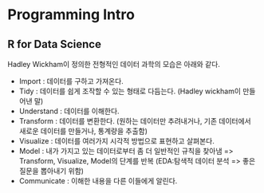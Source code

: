 # Programming Intro
## R for Data Science
 Hadley Wickham이 정의한 전형적인 데이터 과학의 모습은 아래와 같다.
  * Import : 데이터를 구하고 가져온다.
  * Tidy : 데이터를 쉽게 조작할 수 있는 형태로 다듬는다. (Hadley wickham이 만들어낸 말)
  * Understand : 데이터를 이해한다.
  * Transform : 데이터를 변환한다. (원하는 데이터만 추려내거나, 기존 데이터에서 새로운 데이터를 만들거나, 통계량을 추출함)
  * Visualize : 데이터를 여러가지 시각적 방법으로 표현하고 살펴본다.
  * Model : 내가 가지고 있는 데이터로부터 좀 더 일반적인 규칙을 찾아냄
    => Transform, Visualize, Model의 단계를 반복 (EDA:탐색적 데이터 분석 => 좋은 질문을 뽑아내기 위함)
  * Communicate : 이해한 내용을 다른 이들에게 알린다.
